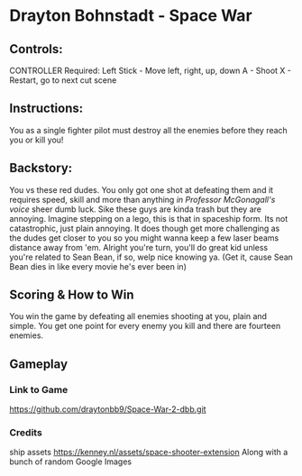 # Drayton Bohnstadt - Space War

## Controls:
   CONTROLLER Required:
        Left Stick - Move left, right, up, down
        A - Shoot
	X - Restart, go to next cut scene

## Instructions:
   You as a single fighter pilot must destroy all the enemies before they
    reach you or kill you!

## Backstory:
   You vs these red dudes. You only got one shot at defeating them and it requires speed, skill and more than anything *in Professor McGonagall's voice* sheer dumb luck. Sike these guys are kinda trash but they are annoying. Imagine stepping on a lego, this is that in spaceship form. Its not catastrophic, just plain annoying. It does though get more challenging as the dudes get closer to you so you might wanna keep a few laser beams distance away from 'em. Alright you're turn, you'll do great kid unless you're related to Sean Bean, if so, welp nice knowing ya. (Get it, cause Sean Bean dies in like every movie he's ever been in)
   
## Scoring & How to Win
You win the game by defeating all enemies shooting at you, plain and simple. You get one point for every enemy you kill and there are fourteen enemies.

## Gameplay 


### Link to Game

https://github.com/draytonbb9/Space-War-2-dbb.git

### Credits

ship assets
	https://kenney.nl/assets/space-shooter-extension
Along with a bunch of random Google Images
